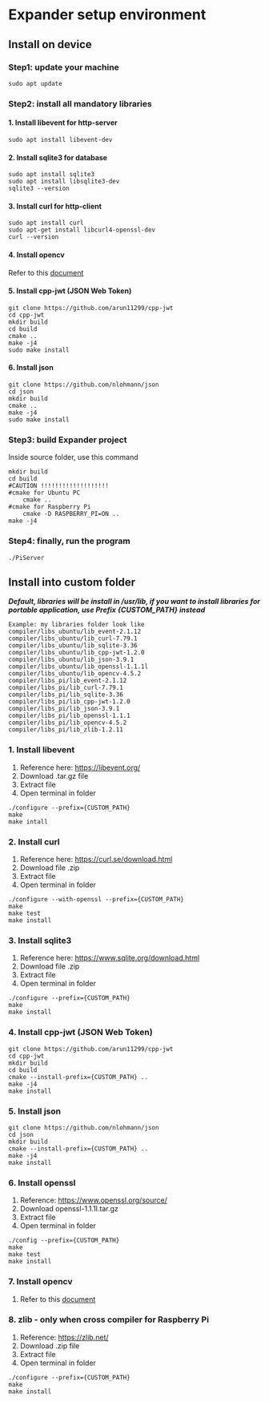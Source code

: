 # Expander setup environment
## Install on device
### Step1: update your machine
```
sudo apt update
```

### Step2: install all mandatory libraries 
#### 1. Install libevent for http-server
```
sudo apt install libevent-dev
```
#### 2. Install sqlite3 for database
```
sudo apt install sqlite3
sudo apt install libsqlite3-dev
sqlite3 --version
```
#### 3. Install curl for http-client
```
sudo apt install curl
sudo apt-get install libcurl4-openssl-dev
curl --version
```
#### 4. Install opencv
Refer to this [document](https://github.com/tien7397/Expander/blob/main/SetupOpencv4.md)
#### 5. Install cpp-jwt (JSON Web Token)
```
git clone https://github.com/arun11299/cpp-jwt
cd cpp-jwt
mkdir build
cd build
cmake ..
make -j4
sudo make install
```
#### 6. Install json
```
git clone https://github.com/nlohmann/json
cd json
mkdir build
cmake ..
make -j4
sudo make install
```
### Step3: build Expander project
Inside source folder, use this command
```
mkdir build
cd build
#CAUTION !!!!!!!!!!!!!!!!!!!
#cmake for Ubuntu PC
	cmake ..
#cmake for Raspberry Pi
	cmake -D RASPBERRY_PI=ON ..
make -j4
```
### Step4: finally, run the program
```
./PiServer
```

## Install into custom folder
***Default, libraries will be install in /usr/lib, if you want to install libraries for portable application, use Prefix {CUSTOM_PATH} instead***
```
Example: my libraries folder look like
compiler/libs_ubuntu/lib_event-2.1.12
compiler/libs_ubuntu/lib_curl-7.79.1
compiler/libs_ubuntu/lib_sqlite-3.36
compiler/libs_ubuntu/lib_cpp-jwt-1.2.0
compiler/libs_ubuntu/lib_json-3.9.1
compiler/libs_ubuntu/lib_openssl-1.1.1l
compiler/libs_ubuntu/lib_opencv-4.5.2
compiler/libs_pi/lib_event-2.1.12
compiler/libs_pi/lib_curl-7.79.1
compiler/libs_pi/lib_sqlite-3.36
compiler/libs_pi/lib_cpp-jwt-1.2.0
compiler/libs_pi/lib_json-3.9.1
compiler/libs_pi/lib_openssl-1.1.1
compiler/libs_pi/lib_opencv-4.5.2
compiler/libs_pi/lib_zlib-1.2.11
```
### 1. Install libevent
1. Reference here: https://libevent.org/
2. Download .tar.gz file
3. Extract file
4. Open terminal in folder
```
./configure --prefix={CUSTOM_PATH}
make
make intall
```
### 2. Install curl
1. Reference here: https://curl.se/download.html
2. Download file .zip
3. Extract file
3. Open terminal in folder
```
./configure --with-openssl --prefix={CUSTOM_PATH}
make
make test
make install
```
### 3. Install sqlite3
1. Reference here: https://www.sqlite.org/download.html
2. Download file .zip
3. Extract file
3. Open terminal in folder
```
./configure --prefix={CUSTOM_PATH}
make
make install
```
### 4. Install cpp-jwt (JSON Web Token)
```
git clone https://github.com/arun11299/cpp-jwt
cd cpp-jwt
mkdir build
cd build
cmake --install-prefix={CUSTOM_PATH} ..
make -j4
make install
```
### 5. Install json
```
git clone https://github.com/nlohmann/json
cd json
mkdir build
cmake --install-prefix={CUSTOM_PATH} ..
make -j4
make install
```
### 6. Install openssl
1. Reference: https://www.openssl.org/source/
2. Download openssl-1.1.1l.tar.gz 
3. Extract file
4. Open terminal in folder
```
./config --prefix={CUSTOM_PATH}
make
make test
make install
```
### 7. Install opencv
1. Refer to this [document](https://github.com/tien7397/Expander/blob/main/SetupOpencv4.md)
### 8. zlib - only when cross compiler for Raspberry Pi
1. Reference: https://zlib.net/
2. Download .zip file
3. Extract file
4. Open terminal in folder
```
./configure --prefix={CUSTOM_PATH}
make
make install
```